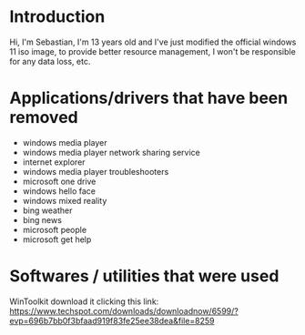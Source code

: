 # Introduction

Hi, I'm Sebastian, I'm 13 years old and I've just modified the official windows 11 iso image, to provide better resource management, I won't be responsible for any data loss, etc.

# Applications/drivers that have been removed

- windows media player
- windows media player network sharing service
- internet explorer
- windows media player troubleshooters
- microsoft one drive
- windows hello face
- windows mixed reality
- bing weather
- bing news
- microsoft people
- microsoft get help

# Softwares / utilities that were used

WinToolkit download it clicking this link: https://www.techspot.com/downloads/downloadnow/6599/?evp=696b7bb0f3bfaad919f83fe25ee38dea&file=8259
